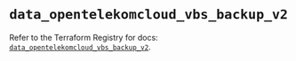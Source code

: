 # `data_opentelekomcloud_vbs_backup_v2`

Refer to the Terraform Registry for docs: [`data_opentelekomcloud_vbs_backup_v2`](https://registry.terraform.io/providers/opentelekomcloud/opentelekomcloud/1.36.23/docs/data-sources/vbs_backup_v2).
